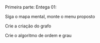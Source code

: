 Primeira parte: 
Entega 01:

Siga o mapa mental, monte o menu proposto

Crie a criação do grafo

Crie o algoritmo de ordem e grau

